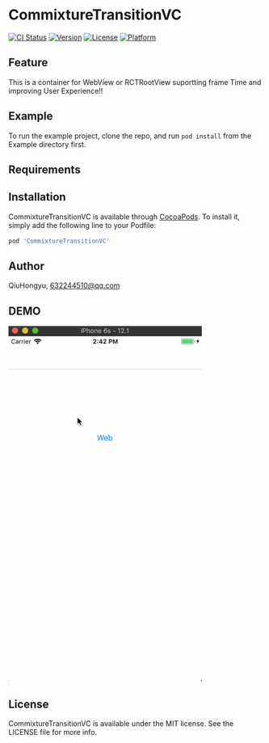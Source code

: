 # CommixtureTransitionVC

[![CI Status](https://img.shields.io/travis/QiuHongyu/CommixtureTransitionVC.svg?style=flat)](https://travis-ci.org/QiuHongyu/CommixtureTransitionVC)
[![Version](https://img.shields.io/cocoapods/v/CommixtureTransitionVC.svg?style=flat)](https://cocoapods.org/pods/CommixtureTransitionVC)
[![License](https://img.shields.io/cocoapods/l/CommixtureTransitionVC.svg?style=flat)](https://cocoapods.org/pods/CommixtureTransitionVC)
[![Platform](https://img.shields.io/cocoapods/p/CommixtureTransitionVC.svg?style=flat)](https://cocoapods.org/pods/CommixtureTransitionVC)

## Feature
This is a container for WebView or RCTRootView suportting frame Time and improving User Experience!!

## Example

To run the example project, clone the repo, and run `pod install` from the Example directory first.

## Requirements

## Installation

CommixtureTransitionVC is available through [CocoaPods](https://cocoapods.org). To install
it, simply add the following line to your Podfile:

```ruby
pod 'CommixtureTransitionVC'
```

## Author

QiuHongyu, 632244510@qq.com
## DEMO
![Image text](https://github.com/YHQiu/CommixtureTransitionVC/blob/master/Example/CT.gif)
## License

CommixtureTransitionVC is available under the MIT license. See the LICENSE file for more info.
